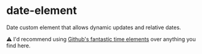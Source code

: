 # date-element

Date custom element that allows dynamic updates and relative dates.

⚠️ I'd recommend using [Github's fantastic time elements](https://github.com/github/time-elements) over anything you find here.
